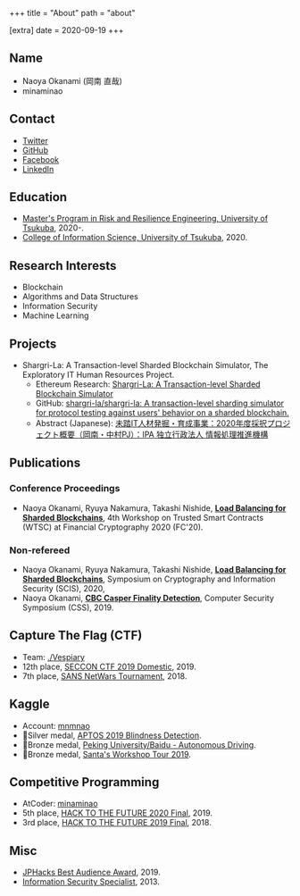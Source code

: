 +++
title = "About"
path = "about"

[extra]
date = 2020-09-19
+++

## Name
- Naoya Okanami (岡南 直哉)
- minaminao

## Contact
- [Twitter](https://twitter.com/vinami)
- [GitHub](https://github.com/minaminao)
- [Facebook](https://www.facebook.com/naoya.okanami)
- [LinkedIn](https://www.linkedin.com/in/naoya-okanami/)

## Education
- [Master's Program in Risk and Resilience Engineering, University of Tsukuba](https://www.risk.tsukuba.ac.jp/en/), 2020-.
- [College of Information Science, University of Tsukuba](https://www.coins.tsukuba.ac.jp/en/), 2020.

## Research Interests
- Blockchain
- Algorithms and Data Structures
- Information Security
- Machine Learning

## Projects
- Shargri-La: A Transaction-level Sharded Blockchain Simulator, The Exploratory IT Human Resources Project.
    - Ethereum Research: [Shargri-La: A Transaction-level Sharded Blockchain Simulator](https://ethresear.ch/t/shargri-la-a-transaction-level-sharded-blockchain-simulator/7936)
    - GitHub: [shargri-la/shargri-la: A transaction-level sharding simulator for protocol testing against users' behavior on a sharded blockchain.](https://github.com/shargri-La/shargri-La)
    - Abstract (Japanese): [未踏IT人材発掘・育成事業：2020年度採択プロジェクト概要（岡南・中村PJ）：IPA 独立行政法人 情報処理推進機構](https://www.ipa.go.jp/jinzai/mitou/2020/gaiyou_tk-4.html)

## Publications

### Conference Proceedings
- Naoya Okanami, Ryuya Nakamura, Takashi Nishide, [**Load Balancing for Sharded Blockchains**](https://fc20.ifca.ai/wtsc/WTSC2020/WTSC20_paper_7.pdf), 4th Workshop on Trusted Smart Contracts (WTSC) at Financial Cryptography 2020 (FC'20).

### Non-refereed
- Naoya Okanami, Ryuya Nakamura, Takashi Nishide, [**Load Balancing for Sharded Blockchains**](https://www.iwsec.org/scis/2020/program.html), Symposium on Cryptography and Information Security (SCIS), 2020, 
- Naoya Okanami, [**CBC Casper Finality Detection**](https://www.iwsec.org/css/2019/demo.html), Computer Security Symposium (CSS), 2019.

## Capture The Flag (CTF)
- Team: [./Vespiary](https://ctftime.org/team/80092)
- 12th place, [SECCON CTF 2019 Domestic](https://www.seccon.jp/2019/seccon2019/result_seccon_ctf_2019.html), 2019.
- 7th place, [SANS NetWars Tournament](https://www.nri-secure.co.jp/event/2018/netwars_report), 2018.

## Kaggle
- Account: [mnmnao](https://www.kaggle.com/mnmnao)
- 🥈Silver medal, [APTOS 2019 Blindness Detection](https://www.kaggle.com/c/aptos2019-blindness-detection).
- 🥉Bronze medal, [Peking University/Baidu - Autonomous Driving](https://www.kaggle.com/c/pku-autonomous-driving).
- 🥉Bronze medal, [Santa's Workshop Tour 2019](https://www.kaggle.com/c/santa-workshop-tour-2019).

## Competitive Programming
- AtCoder: [minaminao](https://atcoder.jp/users/minaminao)
- 5th place, [HACK TO THE FUTURE 2020 Final](https://atcoder.jp/contests/future-contest-2020-final), 2019.
- 3rd place, [HACK TO THE FUTURE 2019 Final](https://atcoder.jp/contests/future-contest-2019-final/), 2018.

## Misc
- [JPHacks Best Audience Award](https://jphacks.com/information/result-report2019/), 2019.
- [Information Security Specialist](https://www.jitec.ipa.go.jp/1_11seido/sc_28.html), 2013.


